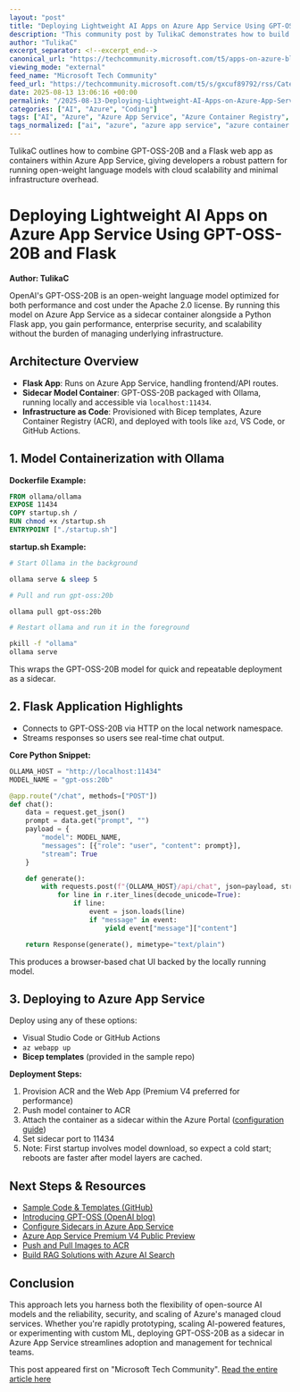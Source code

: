 ```yaml
---
layout: "post"
title: "Deploying Lightweight AI Apps on Azure App Service Using GPT-OSS-20B and Flask"
description: "This community post by TulikaC demonstrates how to build and deploy a Python Flask web application that leverages the open-weight GPT-OSS-20B language model as a sidecar container within Azure App Service. The guide covers containerization with Ollama, code integration, Bicep-based deployment automation, and tips for enterprise-scale reliability, real-time streaming, and efficient scaling using Microsoft Azure’s managed services."
author: "TulikaC"
excerpt_separator: <!--excerpt_end-->
canonical_url: "https://techcommunity.microsoft.com/t5/apps-on-azure-blog/build-lightweight-ai-apps-on-azure-app-service-with-gpt-oss-20b/ba-p/4442885"
viewing_mode: "external"
feed_name: "Microsoft Tech Community"
feed_url: "https://techcommunity.microsoft.com/t5/s/gxcuf89792/rss/Category?category.id=Azure"
date: 2025-08-13 13:06:16 +00:00
permalink: "/2025-08-13-Deploying-Lightweight-AI-Apps-on-Azure-App-Service-Using-GPT-OSS-20B-and-Flask.html"
categories: ["AI", "Azure", "Coding"]
tags: ["AI", "Azure", "Azure App Service", "Azure Container Registry", "Azure Deployment", "Bicep", "CI/CD Integration", "Coding", "Community", "Container Sidecar", "Enterprise Security", "Flask", "GPT OSS 20B", "Model Containerization", "Ollama", "OpenAI", "Premium V4 Plan", "Python", "Real Time Streaming"]
tags_normalized: ["ai", "azure", "azure app service", "azure container registry", "azure deployment", "bicep", "ci slash cd integration", "coding", "community", "container sidecar", "enterprise security", "flask", "gpt oss 20b", "model containerization", "ollama", "openai", "premium v4 plan", "python", "real time streaming"]
---
```


TulikaC outlines how to combine GPT-OSS-20B and a Flask web app as containers within Azure App Service, giving developers a robust pattern for running open-weight language models with cloud scalability and minimal infrastructure overhead.<!--excerpt_end-->

# Deploying Lightweight AI Apps on Azure App Service Using GPT-OSS-20B and Flask

**Author: TulikaC**

OpenAI's GPT-OSS-20B is an open-weight language model optimized for both performance and cost under the Apache 2.0 license. By running this model on Azure App Service as a sidecar container alongside a Python Flask app, you gain performance, enterprise security, and scalability without the burden of managing underlying infrastructure.

## Architecture Overview

- **Flask App**: Runs on Azure App Service, handling frontend/API routes.
- **Sidecar Model Container**: GPT-OSS-20B packaged with Ollama, running locally and accessible via `localhost:11434`.
- **Infrastructure as Code**: Provisioned with Bicep templates, Azure Container Registry (ACR), and deployed with tools like `azd`, VS Code, or GitHub Actions.

## 1. Model Containerization with Ollama

**Dockerfile Example:**

```dockerfile
FROM ollama/ollama
EXPOSE 11434
COPY startup.sh /
RUN chmod +x /startup.sh
ENTRYPOINT ["./startup.sh"]
```

**startup.sh Example:**

```bash
# Start Ollama in the background

ollama serve & sleep 5

# Pull and run gpt-oss:20b

ollama pull gpt-oss:20b

# Restart ollama and run it in the foreground

pkill -f "ollama"
ollama serve
```

This wraps the GPT-OSS-20B model for quick and repeatable deployment as a sidecar.

## 2. Flask Application Highlights

- Connects to GPT-OSS-20B via HTTP on the local network namespace.
- Streams responses so users see real-time chat output.

**Core Python Snippet:**

```python
OLLAMA_HOST = "http://localhost:11434"
MODEL_NAME = "gpt-oss:20b"

@app.route("/chat", methods=["POST"])
def chat():
    data = request.get_json()
    prompt = data.get("prompt", "")
    payload = {
        "model": MODEL_NAME,
        "messages": [{"role": "user", "content": prompt}],
        "stream": True
    }

    def generate():
        with requests.post(f"{OLLAMA_HOST}/api/chat", json=payload, stream=True) as r:
            for line in r.iter_lines(decode_unicode=True):
                if line:
                    event = json.loads(line)
                    if "message" in event:
                        yield event["message"]["content"]

    return Response(generate(), mimetype="text/plain")
```

This produces a browser-based chat UI backed by the locally running model.

## 3. Deploying to Azure App Service

Deploy using any of these options:

- Visual Studio Code or GitHub Actions
- `az webapp up`
- **Bicep templates** (provided in the sample repo)

**Deployment Steps:**

1. Provision ACR and the Web App (Premium V4 preferred for performance)
2. Push model container to ACR
3. Attach the container as a sidecar within the Azure Portal ([configuration guide](https://learn.microsoft.com/azure/app-service/configure-sidecar))
4. Set sidecar port to 11434
5. Note: First startup involves model download, so expect a cold start; reboots are faster after model layers are cached.

## Next Steps & Resources

- [Sample Code & Templates (GitHub)](https://github.com/Azure-Samples/appservice-ai-samples/tree/main/gpt-oss-20b-sample)
- [Introducing GPT-OSS (OpenAI blog)](https://openai.com/index/introducing-gpt-oss/)
- [Configure Sidecars in Azure App Service](https://learn.microsoft.com/azure/app-service/configure-sidecar)
- [Azure App Service Premium V4 Public Preview](https://techcommunity.microsoft.com/blog/appsonazureblog/azure-app-service-premium-v4-plan-is-now-in-public-preview/4413461)
- [Push and Pull Images to ACR](https://learn.microsoft.com/azure/container-registry/container-registry-get-started-docker-cli?tabs=azure-cli)
- [Build RAG Solutions with Azure AI Search](https://learn.microsoft.com/azure/search/retrieval-augmented-generation-overview?tabs=docs)

## Conclusion

This approach lets you harness both the flexibility of open-source AI models and the reliability, security, and scaling of Azure's managed cloud services. Whether you're rapidly prototyping, scaling AI-powered features, or experimenting with custom ML, deploying GPT-OSS-20B as a sidecar in Azure App Service streamlines adoption and management for technical teams.

This post appeared first on "Microsoft Tech Community". [Read the entire article here](https://techcommunity.microsoft.com/t5/apps-on-azure-blog/build-lightweight-ai-apps-on-azure-app-service-with-gpt-oss-20b/ba-p/4442885)
